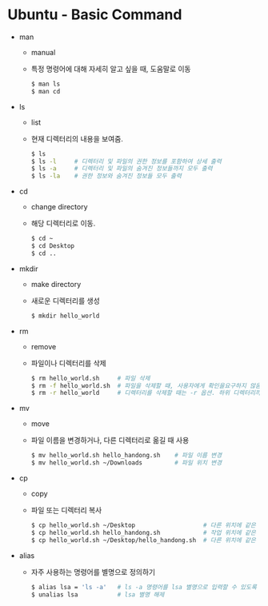 # Ubuntu - Basic Command

- man

  - manual

  - 특정 명령어에 대해 자세히 알고 싶을 때, 도움말로 이동

    ```bash
    $ man ls
    $ man cd
    ```

  

- ls

  - list

  - 현재 디렉터리의 내용을 보여줌.

    ```bash
    $ ls
    $ ls -l		# 디렉터리 및 파일의 권한 정보를 포함하여 상세 출력
    $ ls -a		# 디렉터리 및 파일의 숨겨진 정보들까지 모두 출력
    $ ls -la	# 권한 정보와 숨겨진 정보들 모두 출력
    ```



- cd

  - change directory

  - 해당 디렉터리로 이동.

    ```bash
    $ cd ~
    $ cd Desktop
    $ cd ..
    ```



- mkdir

  - make directory

  - 새로운 디렉터리를 생성

    ```bash
    $ mkdir hello_world
    ```



- rm

  - remove

  - 파일이나 디렉터리를 삭제

    ```bash
    $ rm hello_world.sh		# 파일 삭제
    $ rm -f hello_world.sh	# 파일을 삭제할 때, 사용자에게 확인을요구하지 않음
    $ rm -r hello_world		# 디렉터리를 삭제할 때는 -r 옵션. 하위 디렉터리까지 모두 삭제
    ```



- mv

  - move

  - 파일 이름을 변경하거나, 다른 디렉터리로 옮길 때 사용

    ```bash
    $ mv hello_world.sh hello_handong.sh	# 파일 이름 변경
    $ mv hello_world.sh ~/Downloads			# 파일 위치 변경
    ```



- cp

  - copy

  - 파일 또는 디렉터리 복사

    ```bash
    $ cp hello_world.sh ~/Desktop					# 다른 위치에 같은 파일을 복사
    $ cp hello_world.sh hello_handong.sh 			# 작업 위치에 같은 내용의 파일을 새로운 이름으로 복사
    $ cp hello_world.sh ~/Desktop/hello_handong.sh 	# 다른 위치에 같은 내용의 파일을 새로운 이름으로 복사
    ```

    

- alias

  - 자주 사용하는 명령어를 별명으로 정의하기

    ```bash
    $ alias lsa = 'ls -a'	# ls -a 명령어를 lsa 별명으로 입력할 수 있도록 정의
    $ unalias lsa			# lsa 별명 해제
    ```

    